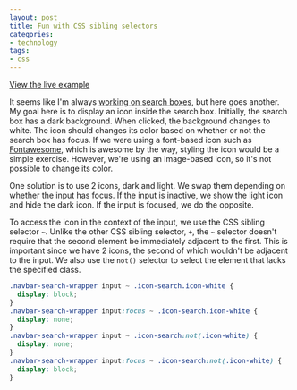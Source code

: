 ```yaml
---
layout: post
title: Fun with CSS sibling selectors
categories:
- technology
tags:
- css
---
```

[View the live example](http://jsfiddle.net/dinhyen/q4FKT/1/)

It seems like I'm always [working on search boxes](/blog/2013/07/02/search-box-using-knockoutjs/ "Search box using KnockoutJS"), but here goes another. My goal here is to display an icon inside the search box. Initially, the search box has a dark background. When clicked, the background changes to white. The icon should changes its color based on whether or not the search box has focus. If we were using a font-based icon such as [Fontawesome](http://fortawesome.github.io/Font-Awesome/), which is awesome by the way, styling the icon would be a simple exercise.  However, we're using an image-based icon, so it's not possible to change its color.

One solution is to use 2 icons, dark and light. We swap them depending on whether the input has focus. If the input is inactive, we show the light icon and hide the dark icon.  If the input is focused, we do the opposite.

To access the icon in the context of the input, we use the CSS sibling selector `~`. Unlike the other CSS sibling selector, `+`, the `~` selector doesn't require that the second element be immediately adjacent to the first.  This is important since we have 2 icons, the second of which wouldn't be adjacent to the input.  We also use the `not()` selector to select the element that lacks the specified class.

``` css
.navbar-search-wrapper input ~ .icon-search.icon-white {
  display: block;
}
.navbar-search-wrapper input:focus ~ .icon-search.icon-white {
  display: none;
}
.navbar-search-wrapper input ~ .icon-search:not(.icon-white) {
  display: none;
}
.navbar-search-wrapper input:focus ~ .icon-search:not(.icon-white) {
  display: block;
}
```
